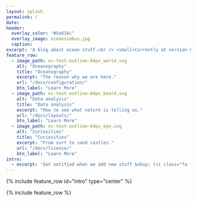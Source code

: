 ```yaml
---
layout: splash
permalink: /
date:
header:
  overlay_color: "#5e616c"
  overlay_image: oceannimbus.jpg
  caption:
excerpt: 'A blog about ocean stuff.<br /> <small>Currently at version 0.0.1</small><br /><br /> {::nomarkdown}<iframe style="display: inline-block;" src="https://ghbtns.com/github-btn.html?user=oceannimbus&repo=oceannimbus&type=star&count=true&size=large" frameborder="0" scrolling="0" width="160px" height="30px"></iframe> <iframe style="display: inline-block;" src="https://ghbtns.com/github-btn.html?user=oceannimbus&repo=oceannimbus&type=fork&count=true&size=large" frameborder="0" scrolling="0" width="158px" height="30px"></iframe>{:/nomarkdown}'
feature_row:
  - image_path: nc-test-outline-64px_world.svg
    alt: "Oceanography"
    title: "Oceanography"
    excerpt: "The reason why we are here."
    url: "/docs/configuration/"
    btn_label: "Learn More"
  - image_path: nc-test-outline-64px_board.svg
    alt: "Data analysis"
    title: "Data analysis"
    excerpt: "How to see what nature is telling us."
    url: "/docs/layouts/"
    btn_label: "Learn More"
  - image_path: nc-test-outline-64px_eye.svg
    alt: "Curiosities"
    title: "Curiosities"
    excerpt: "From surf to sand castles."
    url: "/docs/license/"
    btn_label: "Learn More"
intro:
  - excerpt: 'Get notified when we add new stuff &nbsp; [<i class="fa fa-twitter"></i> @oceannimbus](https://twitter.com/oceannimbus){: .btn .btn--twitter}'
---
```


{% include feature_row id="intro" type="center" %}

{% include feature_row %}
